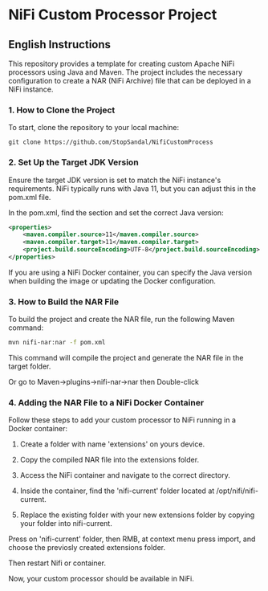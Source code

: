 # NiFi Custom Processor Project

## English Instructions

This repository provides a template for creating custom Apache NiFi processors using Java and Maven. The project includes the necessary configuration to create a NAR (NiFi Archive) file that can be deployed in a NiFi instance.

### 1. How to Clone the Project

To start, clone the repository to your local machine:

` git clone https://github.com/StopSandal/NifiCustomProcess `

### 2. Set Up the Target JDK Version

Ensure the target JDK version is set to match the NiFi instance's requirements. NiFi typically runs with Java 11, but you can adjust this in the pom.xml file.

In the pom.xml, find the <properties> section and set the correct Java version:

```xml
<properties>
    <maven.compiler.source>11</maven.compiler.source>
    <maven.compiler.target>11</maven.compiler.target>
    <project.build.sourceEncoding>UTF-8</project.build.sourceEncoding>
</properties>
```

If you are using a NiFi Docker container, you can specify the Java version when building the image or updating the Docker configuration.

### 3. How to Build the NAR File
To build the project and create the NAR file, run the following Maven command:

```bash
mvn nifi-nar:nar -f pom.xml
```

This command will compile the project and generate the NAR file in the target folder.

Or go to Maven->plugins->nifi-nar->nar then Double-click

### 4. Adding the NAR File to a NiFi Docker Container
Follow these steps to add your custom processor to NiFi running in a Docker container:

1. Create a folder with name 'extensions' on yours device.

2. Copy the compiled NAR file into the extensions folder.

3. Access the NiFi container and navigate to the correct directory.

4. Inside the container, find the 'nifi-current' folder located at /opt/nifi/nifi-current.


5. Replace the existing folder with your new extensions folder by copying your folder into nifi-current.

Press on 'nifi-current' folder, then RMB, at context menu press import, and choose the previosly created extensions folder.

Then restart Nifi or container.

Now, your custom processor should be available in NiFi.

